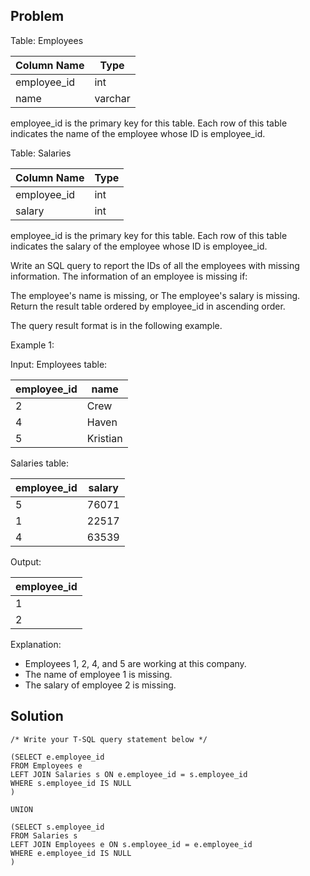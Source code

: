 ## Problem

Table: Employees

| Column Name | Type    |
|-------------|---------|
| employee_id | int     |
| name        | varchar |

employee_id is the primary key for this table.
Each row of this table indicates the name of the employee whose ID is employee_id.
 

Table: Salaries

| Column Name | Type    |
|-------------|---------|
| employee_id | int     |
| salary      | int     |

employee_id is the primary key for this table.
Each row of this table indicates the salary of the employee whose ID is employee_id.
 

Write an SQL query to report the IDs of all the employees with missing information. The information of an employee is missing if:

The employee's name is missing, or
The employee's salary is missing.
Return the result table ordered by employee_id in ascending order.

The query result format is in the following example.

 

Example 1:

Input: 
Employees table:

| employee_id | name     |
|-------------|----------|
| 2           | Crew     |
| 4           | Haven    |
| 5           | Kristian |

Salaries table:

| employee_id | salary |
|-------------|--------|
| 5           | 76071  |
| 1           | 22517  |
| 4           | 63539  |

Output: 

| employee_id |
|-------------|
| 1           |
| 2           |

Explanation: 
 * Employees 1, 2, 4, and 5 are working at this company.
 * The name of employee 1 is missing.
 * The salary of employee 2 is missing.

## Solution

    /* Write your T-SQL query statement below */

    (SELECT e.employee_id
    FROM Employees e
    LEFT JOIN Salaries s ON e.employee_id = s.employee_id 
    WHERE s.employee_id IS NULL
    )

    UNION

    (SELECT s.employee_id
    FROM Salaries s
    LEFT JOIN Employees e ON s.employee_id = e.employee_id 
    WHERE e.employee_id IS NULL
    )
